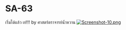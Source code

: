 # SA-63
เริ่มได้แล้ว เย่!!! by ศาสตร์ตราจารย์น้ำหวาน
[![Screenshot-10.png](https://i.postimg.cc/xdLqSrn3/Screenshot-10.png)](https://postimg.cc/Lq6mzbqJ)
